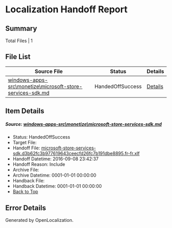 # <a name='report-top'></a> Localization Handoff Report

## Summary
 Total Files | 1

## File List
 Source File | Status | Details 
 ----------- | ------ | ------- 
 [windows-apps-src\monetize\microsoft-store-services-sdk.md](https://github.com/Microsoft/windows-apps/blob/b86774181d9c4fab6773a7b262ac94760abca95d/windows-apps-src/monetize/microsoft-store-services-sdk.md) | HandedOffSuccess | [Details](#58c65fa89daab4bf4492cf8be95e9fc575d63a554845)

## Item Details
##### <a name='58c65fa89daab4bf4492cf8be95e9fc575d63a554845'></a> Source: [windows-apps-src\monetize\microsoft-store-services-sdk.md](https://github.com/Microsoft/windows-apps/blob/b86774181d9c4fab6773a7b262ac94760abca95d/windows-apps-src/monetize/microsoft-store-services-sdk.md)
* Status: HandedOffSuccess
* Target File: 
* Handoff File: [microsoft-store-services-sdk.d3b62fc3b977619643ceecfd26fc7b191dbe8895.fr-fr.xlf](https://github.com/Microsoft/WDG.handoff/blob/77cf86bf9ed7e3592b6f3f13c7eb9839914516a5/ol-handoff/Microsoft/windows-apps.fr-fr/master/microsoft-store-services-sdk.d3b62fc3b977619643ceecfd26fc7b191dbe8895.fr-fr.xlf)
* Handoff Datetime: 2016-09-08 23:42:37
* Handoff Reason: Include
* Archive File: 
* Archive Datetime: 0001-01-01 00:00:00
* Handback File: 
* Handback Datetime: 0001-01-01 00:00:00
* [Back to Top](#report-top)


## Error Details

Generated by OpenLocalization.
